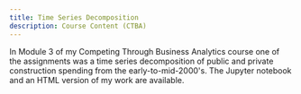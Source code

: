 ```yaml
---
title: Time Series Decomposition
description: Course Content (CTBA)
---
```


In Module 3 of my Competing Through Business Analytics course one of the assignments was a time series decomposition of public and private construction spending from the early-to-mid-2000's. The Jupyter notebook and an HTML version of my work are available.
